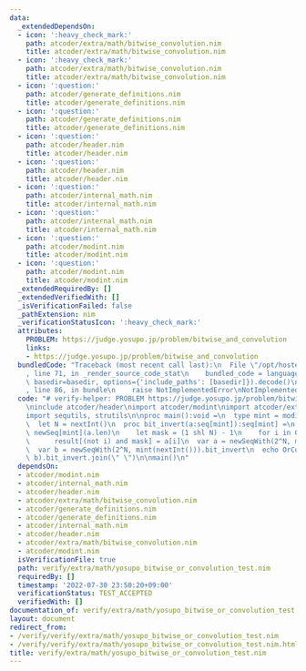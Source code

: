 ```yaml
---
data:
  _extendedDependsOn:
  - icon: ':heavy_check_mark:'
    path: atcoder/extra/math/bitwise_convolution.nim
    title: atcoder/extra/math/bitwise_convolution.nim
  - icon: ':heavy_check_mark:'
    path: atcoder/extra/math/bitwise_convolution.nim
    title: atcoder/extra/math/bitwise_convolution.nim
  - icon: ':question:'
    path: atcoder/generate_definitions.nim
    title: atcoder/generate_definitions.nim
  - icon: ':question:'
    path: atcoder/generate_definitions.nim
    title: atcoder/generate_definitions.nim
  - icon: ':question:'
    path: atcoder/header.nim
    title: atcoder/header.nim
  - icon: ':question:'
    path: atcoder/header.nim
    title: atcoder/header.nim
  - icon: ':question:'
    path: atcoder/internal_math.nim
    title: atcoder/internal_math.nim
  - icon: ':question:'
    path: atcoder/internal_math.nim
    title: atcoder/internal_math.nim
  - icon: ':question:'
    path: atcoder/modint.nim
    title: atcoder/modint.nim
  - icon: ':question:'
    path: atcoder/modint.nim
    title: atcoder/modint.nim
  _extendedRequiredBy: []
  _extendedVerifiedWith: []
  _isVerificationFailed: false
  _pathExtension: nim
  _verificationStatusIcon: ':heavy_check_mark:'
  attributes:
    PROBLEM: https://judge.yosupo.jp/problem/bitwise_and_convolution
    links:
    - https://judge.yosupo.jp/problem/bitwise_and_convolution
  bundledCode: "Traceback (most recent call last):\n  File \"/opt/hostedtoolcache/Python/3.10.6/x64/lib/python3.10/site-packages/onlinejudge_verify/documentation/build.py\"\
    , line 71, in _render_source_code_stat\n    bundled_code = language.bundle(stat.path,\
    \ basedir=basedir, options={'include_paths': [basedir]}).decode()\n  File \"/opt/hostedtoolcache/Python/3.10.6/x64/lib/python3.10/site-packages/onlinejudge_verify/languages/nim.py\"\
    , line 86, in bundle\n    raise NotImplementedError\nNotImplementedError\n"
  code: "# verify-helper: PROBLEM https://judge.yosupo.jp/problem/bitwise_and_convolution\n\
    \ninclude atcoder/header\nimport atcoder/modint\nimport atcoder/extra/math/bitwise_convolution\n\
    import sequtils, strutils\n\nproc main():void =\n  type mint = modint998244353\n\
    \  let N = nextInt()\n  proc bit_invert(a:seq[mint]):seq[mint] =\n    result =\
    \ newSeq[mint](a.len)\n    let mask = (1 shl N) - 1\n    for i in 0..<a.len:\n\
    \      result[(not i) and mask] = a[i]\n  var a = newSeqWith(2^N, mint(nextInt())).bit_invert\n\
    \  var b = newSeqWith(2^N, mint(nextInt())).bit_invert\n  echo OrConvolution(a,\
    \ b).bit_invert.join(\" \")\n\nmain()\n"
  dependsOn:
  - atcoder/modint.nim
  - atcoder/internal_math.nim
  - atcoder/header.nim
  - atcoder/extra/math/bitwise_convolution.nim
  - atcoder/generate_definitions.nim
  - atcoder/generate_definitions.nim
  - atcoder/internal_math.nim
  - atcoder/header.nim
  - atcoder/extra/math/bitwise_convolution.nim
  - atcoder/modint.nim
  isVerificationFile: true
  path: verify/extra/math/yosupo_bitwise_or_convolution_test.nim
  requiredBy: []
  timestamp: '2022-07-30 23:50:20+09:00'
  verificationStatus: TEST_ACCEPTED
  verifiedWith: []
documentation_of: verify/extra/math/yosupo_bitwise_or_convolution_test.nim
layout: document
redirect_from:
- /verify/verify/extra/math/yosupo_bitwise_or_convolution_test.nim
- /verify/verify/extra/math/yosupo_bitwise_or_convolution_test.nim.html
title: verify/extra/math/yosupo_bitwise_or_convolution_test.nim
---
```

